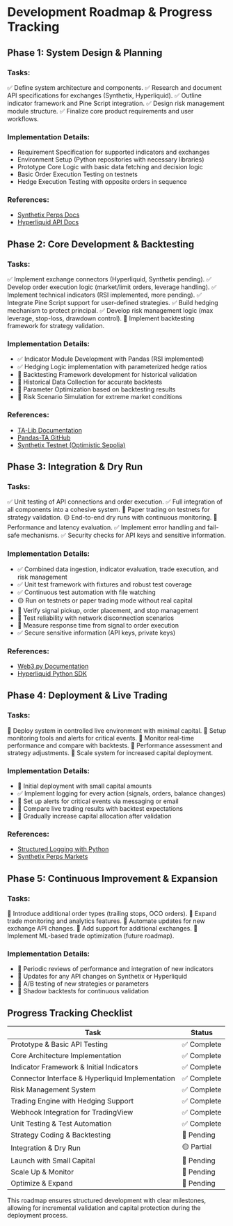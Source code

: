# Development Roadmap & Progress Tracking

## **Phase 1: System Design & Planning**

### Tasks:

✅ Define system architecture and components.
✅ Research and document API specifications for exchanges (Synthetix, Hyperliquid).
✅ Outline indicator framework and Pine Script integration.
✅ Design risk management module structure.
✅ Finalize core product requirements and user workflows.

### Implementation Details:
- Requirement Specification for supported indicators and exchanges
- Environment Setup (Python repositories with necessary libraries)
- Prototype Core Logic with basic data fetching and decision logic
- Basic Order Execution Testing on testnets
- Hedge Execution Testing with opposite orders in sequence

### References:
- [Synthetix Perps Docs](https://docs.synthetix.io/perpetual-futures)
- [Hyperliquid API Docs](https://hyperliquid.gitbook.io/hyperliquid-docs/)

## **Phase 2: Core Development & Backtesting**

### Tasks:

✅ Implement exchange connectors (Hyperliquid, Synthetix pending).
✅ Develop order execution logic (market/limit orders, leverage handling).
✅ Implement technical indicators (RSI implemented, more pending).
✅ Integrate Pine Script support for user-defined strategies.
✅ Build hedging mechanism to protect principal.
✅ Develop risk management logic (max leverage, stop-loss, drawdown control).
🔲 Implement backtesting framework for strategy validation.

### Implementation Details:
- ✅ Indicator Module Development with Pandas (RSI implemented)
- ✅ Hedging Logic implementation with parameterized hedge ratios
- 🔲 Backtesting Framework development for historical validation
- 🔲 Historical Data Collection for accurate backtests
- 🔲 Parameter Optimization based on backtesting results
- 🔲 Risk Scenario Simulation for extreme market conditions

### References:
- [TA-Lib Documentation](https://ta-lib.org/function.html)
- [Pandas-TA GitHub](https://github.com/twopirllc/pandas-ta)
- [Synthetix Testnet (Optimistic Sepolia)](https://docs.synthetix.io/integrations/testnet)

## **Phase 3: Integration & Dry Run**

### Tasks:

✅ Unit testing of API connections and order execution.
✅ Full integration of all components into a cohesive system.
🔲 Paper trading on testnets for strategy validation.
🟡 End-to-end dry runs with continuous monitoring.
🔲 Performance and latency evaluation.
✅ Implement error handling and fail-safe mechanisms.
✅ Security checks for API keys and sensitive information.

### Implementation Details:
- ✅ Combined data ingestion, indicator evaluation, trade execution, and risk management
- ✅ Unit test framework with fixtures and robust test coverage
- ✅ Continuous test automation with file watching
- 🟡 Run on testnets or paper trading mode without real capital
- 🔲 Verify signal pickup, order placement, and stop management
- 🔲 Test reliability with network disconnection scenarios
- 🔲 Measure response time from signal to order execution
- ✅ Secure sensitive information (API keys, private keys)

### References:
- [Web3.py Documentation](https://web3py.readthedocs.io/)
- [Hyperliquid Python SDK](https://github.com/hyperliquid-dex/hyperliquid-python-sdk)

## **Phase 4: Deployment & Live Trading**

### Tasks:

🔲 Deploy system in controlled live environment with minimal capital.
🔲 Setup monitoring tools and alerts for critical events.
🔲 Monitor real-time performance and compare with backtests.
🔲 Performance assessment and strategy adjustments.
🔲 Scale system for increased capital deployment.

### Implementation Details:
- 🔲 Initial deployment with small capital amounts
- ✅ Implement logging for every action (signals, orders, balance changes)
- 🔲 Set up alerts for critical events via messaging or email
- 🔲 Compare live trading results with backtest expectations
- 🔲 Gradually increase capital allocation after validation

### References:
- [Structured Logging with Python](https://docs.python.org/3/howto/logging.html)
- [Synthetix Perps Markets](https://docs.synthetix.io/integrations/perps-integration-guide)

## **Phase 5: Continuous Improvement & Expansion**

### Tasks:

🔲 Introduce additional order types (trailing stops, OCO orders).
🔲 Expand trade monitoring and analytics features.
🔲 Automate updates for new exchange API changes.
🔲 Add support for additional exchanges.
🔲 Implement ML-based trade optimization (future roadmap).

### Implementation Details:
- 🔲 Periodic reviews of performance and integration of new indicators
- 🔲 Updates for any API changes on Synthetix or Hyperliquid
- 🔲 A/B testing of new strategies or parameters
- 🔲 Shadow backtests for continuous validation

## **Progress Tracking Checklist**

| Task                                              | Status     |
| ------------------------------------------------- | ---------- |
| Prototype & Basic API Testing                     | ✅ Complete |
| Core Architecture Implementation                  | ✅ Complete |
| Indicator Framework & Initial Indicators          | ✅ Complete |
| Connector Interface & Hyperliquid Implementation  | ✅ Complete |
| Risk Management System                            | ✅ Complete |
| Trading Engine with Hedging Support               | ✅ Complete |
| Webhook Integration for TradingView               | ✅ Complete |
| Unit Testing & Test Automation                    | ✅ Complete |
| Strategy Coding & Backtesting                     | 🔲 Pending |
| Integration & Dry Run                             | 🟡 Partial  |
| Launch with Small Capital                         | 🔲 Pending |
| Scale Up & Monitor                                | 🔲 Pending |
| Optimize & Expand                                 | 🔲 Pending |

This roadmap ensures structured development with clear milestones, allowing for incremental validation and capital protection during the deployment process.
